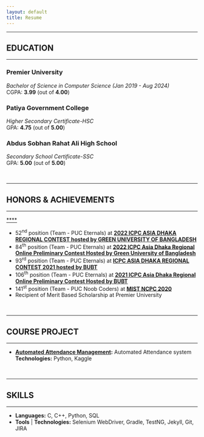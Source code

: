 ```yaml
---
layout: default
title: Resume
---
```



---
## EDUCATION
---
### Premier University  
*Bachelor of Science in Computer Science (Jan 2019 - Aug 2024)*  
CGPA: **3.99** (out of **4.00**) 

### Patiya Government College
*Higher Secondary Certificate-HSC*  
GPA: **4.75** (out of **5.00**)

### Abdus Sobhan Rahat Ali High School
*Secondary School Certificate-SSC*  <br>
GPA: **5.00** (out of **5.00**)
 
<br />

---
## HONORS & ACHIEVEMENTS
---
<a href=""> **** </a>
* 52<sup>nd</sup> position (Team - PUC Eternals) at <a href="https://algo.codemarshal.org/contests/dhaka-22/standings"> **2022 ICPC ASIA DHAKA REGIONAL CONTEST hosted by GREEN UNIVERSITY OF BANGLADESH** </a>
* 84<sup>th</sup> position (Team - PUC Eternals) at <a href="https://algo.codemarshal.org/contests/icpc-dhaka-22-preli/standings"> **2022 ICPC Asia Dhaka Regional Online Preliminary Contest Hosted by Green University of Bangladesh** </a>
* 93<sup>rd</sup> position (Team - PUC Eternals) at <a href="https://algo.codemarshal.org/contests/dhaka-21-main/standings"> **ICPC ASIA DHAKA REGIONAL CONTEST 2021 hosted by BUBT**  </a> 
* 106<sup>th</sup> position (Team - PUC Eternals) at <a href="https://algo.codemarshal.org/contests/icpc-dhaka-21-preli/standings"> **2021 ICPC Asia Dhaka Regional Online Preliminary Contest Hosted by BUBT** </a> 
* 141<sup>st</sup> position (Team - PUC Noob Coders) at <a href="https://algo.codemarshal.org/contests/mist-ncpc-2020/standings"> **MIST NCPC 2020** </a>  
* Recipient of Merit Based Scholarship at Premier University



<br />

---
## COURSE PROJECT
---
* **[Automated Attendance Management](https://www.kaggle.com/sajjadhossaint/auto-attendance-using-cnn):** Automated Attendance system  
 **Technologies:** Python, Kaggle 

<br />
  
---
## SKILLS  
---
* **Languages:** C, C++, Python, SQL
* **Tools** &#124; **Technologies:** Selenium WebDriver, Gradle, TestNG, Jekyll, Git, JIRA
